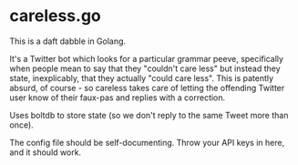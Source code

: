 # careless.go

This is a daft dabble in Golang.

It's a Twitter bot which looks for a particular grammar peeve, specifically when people mean to say that they "couldn't care less" but instead they state, inexplicably, that they actually "could care less". This is patently absurd, of course - so careless takes care of letting the offending Twitter user know of their faux-pas and replies with a correction.

Uses boltdb to store state (so we don't reply to the same Tweet more than once).

The config file should be self-documenting. Throw your API keys in here, and it should work.
